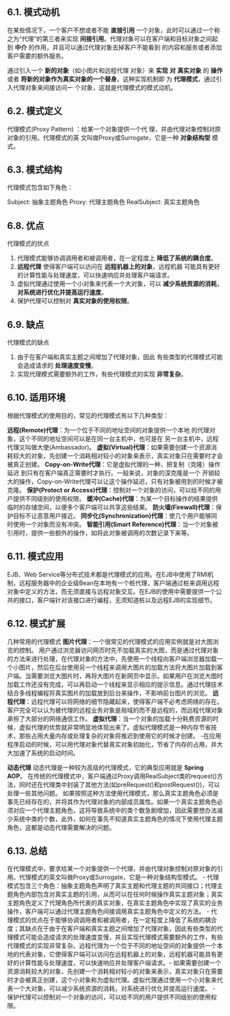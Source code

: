 ## 6.1. 模式动机
在某些情况下，一个客户不想或者不能 **直接引用** 一个对象，此时可以通过一个称之为“代理”的第三者来实现 **间接引用**。代理对象可以在客户端和目标对象之间起到 **中介** 的作用，并且可以通过代理对象去掉客户不能看到 的内容和服务或者添加客户需要的额外服务。

通过引入一个 **新的对象**（如小图片和远程代理 对象）来 **实现** **对** **真实对象** 的 **操作** 或者 **将新的对象作为真实对象的一个替身**，这种实现机制即 为 **代理模式**，通过引入代理对象来间接访问一 个对象，这就是代理模式的模式动机。

## 6.2. 模式定义
代理模式(Proxy Pattern) ：给某一个对象提供一个代 理，并由代理对象控制对原对象的引用。代理模式的英 文叫做Proxy或Surrogate，它是一种 **对象结构型** 模式。

## 6.3. 模式结构
代理模式包含如下角色：

Subject: 抽象主题角色
Proxy: 代理主题角色
RealSubject: 真实主题角色

## 6.8. 优点
代理模式的优点
1. 代理模式能够协调调用者和被调用者，在一定程度上 **降低了系统的耦合度**。
2. **远程代理** 使得客户端可以访问在 **远程机器上的对象**，远程机器 可能具有更好的计算性能与处理速度，可以快速响应并处理客户端请求。
3. 虚拟代理通过使用一个小对象来代表一个大对象，可以 **减少系统资源的消耗**，**对系统进行优化并提高运行速度**。
4. 保护代理可以控制对 **真实对象的使用权限**。

## 6.9. 缺点
代理模式的缺点
1. 由于在客户端和真实主题之间增加了代理对象，因此 有些类型的代理模式可能会造成请求的 **处理速度变慢**。
2. 实现代理模式需要额外的工作，有些代理模式的实现 **非常复杂**。

## 6.10. 适用环境
根据代理模式的使用目的，常见的代理模式有以下几种类型：

**远程(Remote)代理**：为一个位于不同的地址空间的对象提供一个本地 的代理对象，这个不同的地址空间可以是在同一台主机中，也可是在 另一台主机中，远程代理又叫做大使(Ambassador)。
**虚拟(Virtual)代理**：如果需要创建一个资源消耗较大的对象，先创建一个消耗相对较小的对象来表示，真实对象只在需要时才会被真正创建。
**Copy-on-Write代理**：它是虚拟代理的一种，把复制（克隆）操作延迟 到只有在客户端真正需要时才执行。一般来说，对象的深克隆是一个 开销较大的操作，Copy-on-Write代理可以让这个操作延迟，只有对象被用到的时候才被克隆。
**保护(Protect or Access)代理**：控制对一个对象的访问，可以给不同的用户提供不同级别的使用权限。
**缓冲(Cache)代理**：为某一个目标操作的结果提供临时的存储空间，以便多个客户端可以共享这些结果。
**防火墙(Firewall)代理**：保护目标不让恶意用户接近。
**同步化(Synchronization)代理**：使几个用户能够同时使用一个对象而没有冲突。
**智能引用(Smart Reference)代理**：当一个对象被引用时，提供一些额外的操作，如将此对象被调用的次数记录下来等。

## 6.11. 模式应用
EJB、Web Service等分布式技术都是代理模式的应用。在EJB中使用了RMI机制，远程服务器中的企业级Bean在本地有一个桩代理，客户端通过桩来调用远程对象中定义的方法，而无须直接与远程对象交互。在EJB的使用中需要提供一个公共的接口，客户端针对该接口进行编程，无须知道桩以及远程EJB的实现细节。

## 6.12. 模式扩展
几种常用的代理模式
**图片代理**：一个很常见的代理模式的应用实例就是对大图浏览的控制。
用户通过浏览器访问网页时先不加载真实的大图，而是通过代理对象的方法来进行处理，在代理对象的方法中，先使用一个线程向客户端浏览器加载一个小图片，然后在后台使用另一个线程来调用大图片的加载方法将大图片加载到客户端。当需要浏览大图片时，再将大图片在新网页中显示。如果用户在浏览大图时加载工作还没有完成，可以再启动一个线程来显示相应的提示信息。通过代理技术结合多线程编程将真实图片的加载放到后台来操作，不影响前台图片的浏览。
**远程代理**：远程代理可以将网络的细节隐藏起来，使得客户端不必考虑网络的存在。客户完全可以认为被代理的远程业务对象是局域的而不是远程的，而远程代理对象承担了大部分的网络通信工作。
**虚拟代理**：当一个对象的加载十分耗费资源的时候，虚拟代理的优势就非常明显地体现出来了。虚拟代理模式是一种内存节省技术，那些占用大量内存或处理复杂的对象将推迟到使用它的时候才创建。
-在应用程序启动的时候，可以用代理对象代替真实对象初始化，节省了内存的占用，并大大加速了系统的启动时间。

**动态代理**
动态代理是一种较为高级的代理模式，它的典型应用就是 **Spring AOP**。
在传统的代理模式中，客户端通过Proxy调用RealSubject类的request()方法，同时还在代理类中封装了其他方法(如preRequest()和postRequest())，可以处理一些其他问题。
如果按照这种方法使用代理模式，那么真实主题角色必须是事先已经存在的，并将其作为代理对象的内部成员属性。如果一个真实主题角色必须对应一个代理主题角色，这将导致系统中的类个数急剧增加，因此需要想办法减少系统中类的个数，此外，如何在事先不知道真实主题角色的情况下使用代理主题角色，这都是动态代理需要解决的问题。

## 6.13. 总结
在代理模式中，要求给某一个对象提供一个代理，并由代理对象控制对原对象的引用。代理模式的英文叫做Proxy或Surrogate，它是一种对象结构型模式。 - 代理模式包含三个角色：抽象主题角色声明了真实主题和代理主题的共同接口；代理主题角色内部包含对真实主题的引用，从而可以在任何时候操作真实主题对象；真实主题角色定义了代理角色所代表的真实对象，在真实主题角色中实现了真实的业务操作，客户端可以通过代理主题角色间接调用真实主题角色中定义的方法。 - 代理模式的优点在于能够协调调用者和被调用者，在一定程度上降低了系统的耦合度；其缺点在于由于在客户端和真实主题之间增加了代理对象，因此有些类型的代理模式可能会造成请求的处理速度变慢，并且实现代理模式需要额外的工作，有些代理模式的实现非常复杂。远程代理为一个位于不同的地址空间的对象提供一个本地的代表对象，它使得客户端可以访问在远程机器上的对象，远程机器可能具有更好的计算性能与处理速度，可以快速响应并处理客户端请求。- 如果需要创建一个资源消耗较大的对象，先创建一个消耗相对较小的对象来表示，真实对象只在需要时才会被真正创建，这个小对象称为虚拟代理。虚拟代理通过使用一个小对象来代表一个大对象，可以减少系统资源的消耗，对系统进行优化并提高运行速度。 - 保护代理可以控制对一个对象的访问，可以给不同的用户提供不同级别的使用权限。
